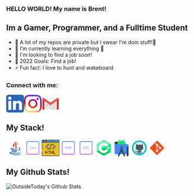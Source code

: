 ### HELLO WORLD! My name is Brent!

## Im a Gamer, Programmer, and a Fulltime Student
- 🔭 A lot of my repos are private but I swear I'm doin stuff!🤣
- 🌱 I’m currently learning everything 🤣
- 👯 I'm looking to find a job soon!
- 🥅 2022 Goals: Find a job!
- ⚡ Fun fact: I love to hunt and wakeboard.

### Connect with me:
<a href="https://linkedin.com/in/brent-turner-04a431196/"><img src="./img/linkedIn4.svg" align="left" height="48" width="48" ></a>
&nbsp;&nbsp;
<a href="https://instagram.com/thebrentturner"><img src="./img/instagram2.svg" align="left" height="48" width="48" ></a>
&nbsp;&nbsp;
<a href="mailto:1bctt10@gmail.com"><img src="./img/icons8-gmail-logo.gif" align="left" height="48" width="48" ></a>

&nbsp;
&nbsp;
## My Stack!

&nbsp;
<img src="./img/icons8-java.gif" align="left" height="48" width="48" >
<img src="./img/icons8-c-plus-plus-64.png" align="left" height="48" width="48" >
<img src="./img/icons8-html-64.png" align="left" height="48" width="48" >
<img src="./img/icons8-php-64.png" align="left" height="48" width="48" >
<img src="./img/icons8-sql-64.png" align="left" height="48" width="48" >
<img src="./img/icons8-c-sharp-logo-2-48.png" align="left" height="48" width="48" >
<img src="./img/icons8-android-studio-48.png" align="left" height="48" width="48" >
<img src="./img/icons8-github.gif" align="left" height="48" width="48" >
<img src="./img/icons8-git-48.png" align="left" height="48" width="48" >

&nbsp;
&nbsp;

## My Github Stats!

<img align="left" alt="OutsideToday's Github Stats" src="https://github-readme-stats-indol-six.vercel.app/api?username=OutsideToday&show_icons=true&hide_border=true" />
